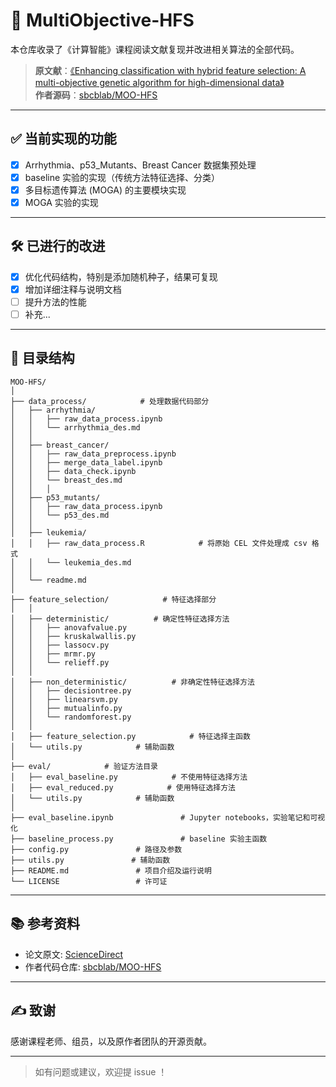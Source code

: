 # 🌟 MultiObjective-HFS

本仓库收录了《计算智能》课程阅读文献复现并改进相关算法的全部代码。

> **原文献**：[《Enhancing classification with hybrid feature selection: A multi-objective genetic algorithm for high-dimensional data》](https://www.sciencedirect.com/science/article/pii/S095741742401385X)  
> **作者源码**：[sbcblab/MOO-HFS](https://github.com/sbcblab/MOO-HFS)

---

## ✅ 当前实现的功能

- [x] Arrhythmia、p53_Mutants、Breast Cancer 数据集预处理
- [x] baseline 实验的实现（传统方法特征选择、分类）
- [x] 多目标遗传算法 (MOGA) 的主要模块实现
- [x] MOGA 实验的实现
---

## 🛠️ 已进行的改进

- [x] 优化代码结构，特别是添加随机种子，结果可复现
- [x] 增加详细注释与说明文档
- [ ] 提升方法的性能
- [ ] 补充...

---

## 📁 目录结构

```
MOO-HFS/
│
├── data_process/            # 处理数据代码部分
│   ├── arrhythmia/
│   │   ├── raw_data_process.ipynb 
│   │   └── arrhythmia_des.md
│   │
│   ├── breast_cancer/
│   │   ├── raw_data_preprocess.ipynb
│   │   ├── merge_data_label.ipynb
│   │   ├── data_check.ipynb
│   │   └── breast_des.md
│   │   │ 
│   ├── p53_mutants/
│   │   ├── raw_data_process.ipynb
│   │   └── p53_des.md
│   │
│   ├── leukemia/
│   │   ├── raw_data_process.R            # 将原始 CEL 文件处理成 csv 格式
│   │   └── leukemia_des.md
│   │ 
│   └── readme.md
│
├── feature_selection/            # 特征选择部分
│   │ 
│   ├── deterministic/          # 确定性特征选择方法
│   │   ├── anovafvalue.py
│   │   ├── kruskalwallis.py
│   │   ├── lassocv.py
│   │   ├── mrmr.py
│   │   └── relieff.py
│   │
│   ├── non_deterministic/          # 非确定性特征选择方法
│   │   ├── decisiontree.py
│   │   ├── linearsvm.py
│   │   ├── mutualinfo.py
│   │   └── randomforest.py
│   │
│   ├── feature_selection.py            # 特征选择主函数
│   └── utils.py            # 辅助函数
│
├── eval/            # 验证方法目录
│   ├── eval_baseline.py            # 不使用特征选择方法
│   ├── eval_reduced.py            # 使用特征选择方法
│   └── utils.py            # 辅助函数
│
├── eval_baseline.ipynb               # Jupyter notebooks，实验笔记和可视化
├── baseline_process.py               # baseline 实验主函数
├── config.py               # 路径及参数
├── utils.py               # 辅助函数
├── README.md               # 项目介绍及运行说明
└── LICENSE                 # 许可证
```

---

## 📚 参考资料

- 论文原文: [ScienceDirect](https://www.sciencedirect.com/science/article/pii/S095741742401385X)
- 作者代码仓库: [sbcblab/MOO-HFS](https://github.com/sbcblab/MOO-HFS)

---

## ✍️ 致谢

感谢课程老师、组员，以及原作者团队的开源贡献。

---

> 如有问题或建议，欢迎提 issue ！
